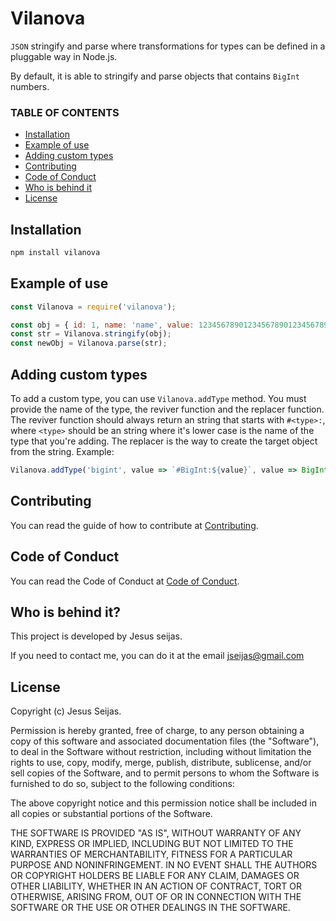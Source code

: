 # Vilanova

`JSON` stringify and parse where transformations for types can be defined in a pluggable way in Node.js.

By default, it is able to stringify and parse objects that contains `BigInt` numbers.

### TABLE OF CONTENTS

* [Installation](#installation)
* [Example of use](#example-of-use)
* [Adding custom types](#adding-custom-types)
* [Contributing](#contributing)
* [Code of Conduct](#code-of-conduct)
* [Who is behind it](#who-is-behind-it)
* [License](#license)

## Installation

```sh
npm install vilanova
```

## Example of use

```javascript
const Vilanova = require('vilanova');

const obj = { id: 1, name: 'name', value: 123456789012345678901234567890n };
const str = Vilanova.stringify(obj);
const newObj = Vilanova.parse(str);
```

## Adding custom types

To add a custom type, you can use `Vilanova.addType` method. You must provide the name of the type, the reviver function and the replacer function.
The reviver function should always return an string that starts with `#<type>:`, where `<type>` should be an string where it's lower case is the name of the type that you're adding.
The replacer is the way to create the target object from the string.
Example:

```javascript
Vilanova.addType('bigint', value => `#BigInt:${value}`, value => BigInt(value));
```

## Contributing

You can read the guide of how to contribute at [Contributing](https://github.com/jseijas/vilanova/blob/master/CONTRIBUTING.md).

## Code of Conduct

You can read the Code of Conduct at [Code of Conduct](https://github.com/jseijas/vilanova/blob/master/CODE_OF_CONDUCT.md).

## Who is behind it?

This project is developed by Jesus seijas.

If you need to contact me, you can do it at the email jseijas@gmail.com

## License

Copyright (c) Jesus Seijas.

Permission is hereby granted, free of charge, to any person obtaining
a copy of this software and associated documentation files (the
"Software"), to deal in the Software without restriction, including
without limitation the rights to use, copy, modify, merge, publish,
distribute, sublicense, and/or sell copies of the Software, and to
permit persons to whom the Software is furnished to do so, subject to
the following conditions:

The above copyright notice and this permission notice shall be
included in all copies or substantial portions of the Software.

THE SOFTWARE IS PROVIDED "AS IS", WITHOUT WARRANTY OF ANY KIND,
EXPRESS OR IMPLIED, INCLUDING BUT NOT LIMITED TO THE WARRANTIES OF
MERCHANTABILITY, FITNESS FOR A PARTICULAR PURPOSE AND
NONINFRINGEMENT. IN NO EVENT SHALL THE AUTHORS OR COPYRIGHT HOLDERS BE
LIABLE FOR ANY CLAIM, DAMAGES OR OTHER LIABILITY, WHETHER IN AN ACTION
OF CONTRACT, TORT OR OTHERWISE, ARISING FROM, OUT OF OR IN CONNECTION
WITH THE SOFTWARE OR THE USE OR OTHER DEALINGS IN THE SOFTWARE.